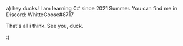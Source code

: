 a) hey ducks!
I am learning C# since 2021 Summer.
You can find me in Discord: WhitteGoose#8717

That's all i think. See you, duck.

:)
<!---
WhitteGoose/WhitteGoose is a ✨ special ✨ repository because its `README.md` (this file) appears on your GitHub profile.
You can click the Preview link to take a look at your changes.
--->
